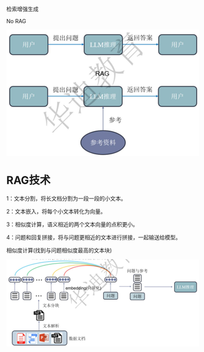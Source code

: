 检索增强生成

No RAG

![](images/a930e78b07c9bc1b26a2b655d0af39ea7a999a101c4a9db800f8ebea710e8efe.jpg)

# RAG技术

1：文本分割，将长文档分割为一段一段的小文本。

2：文本嵌入，将每个小文本转化为向量。

3：相似度计算，语义相近的两个文本向量的点积更小。

4：问题和回复拼接，将与问题更相近的文本进行拼接，一起输送给模型。

相似度计算(找到与问题相似度最高的文本块)

![](images/12588407214b20e2f4c3725d1cf273add1527a9ddae36b5f4ffa00feb2475deb.jpg)